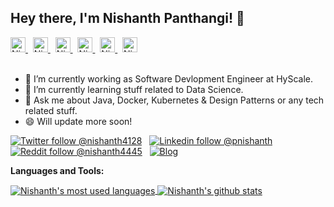 ## Hey there, I'm Nishanth Panthangi! 👋

<a href="https://twitter.com/nishanth4128">
  <img alt="Nishanth's Twitter" width="24px" src="https://static.cdnlogo.com/logos/t/96/twitter-icon.svg" />
</a> &nbsp;
<a href="https://linkedin.com/in/pnishanth">
  <img alt="Nishanth's Linkdein" width="24px" src="https://upload.wikimedia.org/wikipedia/commons/e/e9/Linkedin_icon.svg" />
</a> &nbsp;
<a href="https://stackoverflow.com/users/6969861/nishanth-panthangi">
  <img alt="Nishanth's StackOverflow" width="24px" src="https://upload.wikimedia.org/wikipedia/commons/e/ef/Stack_Overflow_icon.svg" />
</a> &nbsp;
<a href="https://www.reddit.com/user/nishanth4445">
  <img alt="Nishanth's Reddit" width="24px" src="https://www.vectorico.com/wp-content/uploads/2018/08/Reddit-logo-300x300.png" />
</a> &nbsp;
<a href="https://www.facebook.com/rajeevhub/">
  <img alt="Nishanth's Facebook" width="24px" src="https://cdn.jsdelivr.net/npm/simple-icons@v3/icons/facebook.svg" />
</a>  &nbsp;
<a href="https://instagram.com/nishanth.07/">
  <img alt="Nishanth's Instagram" width="24px" src="https://upload.wikimedia.org/wikipedia/commons/e/e7/Instagram_logo_2016.svg" />
</a>
<br/>
<br/>

- 🔭 I’m currently working as Software Devlopment Engineer at HyScale.
- 🌱 I’m currently learning stuff related to Data Science.
- 💬 Ask me about Java, Docker, Kubernetes & Design Patterns or any tech related stuff.
- 😄 Will update more soon!

[![Twitter follow @nishanth4128](https://img.shields.io/twitter/follow/nishanth4128?style=social)](https://twitter.com/nishanth4128) &nbsp;
[![Linkedin follow @pnishanth](https://img.shields.io/badge/-pnishanth-blue?style=flat-square&logo=Linkedin&logoColor=white&link=https://www.linkedin.com/in/pnishanth/)](https://www.linkedin.com/in/pnishanth/) &nbsp;
[![Reddit follow @nishanth4445](https://img.shields.io/reddit/user-karma/link/nishanth4445?label=nishanth4445&style=social)](https://www.reddit.com/user/nishanth4445) &nbsp;
[![Blog](https://img.shields.io/badge/Blog-nishanth4128.com-brightgreen)](https://www.nishanth4128.wordpress.com)

**Languages and Tools:**  

<a href="https://github.com/Nishanthnishu">
  <img align="center" src="https://github-readme-stats.vercel.app/api/top-langs/?username=Nishanthnishu&theme=light&count_private=true&layout=compact" alt="Nishanth's most used languages" />
</a>
<a href="https://github.com/Nishanthnishu">
 <img align="center" src="https://github-readme-stats.vercel.app/api?username=Nishanthnishu&show_icons=true&theme=light&line_height=40&include_all_commits=true&count_private=true&hide=issues,prs,contribs" alt="Nishanth's github stats"/>
</a>
